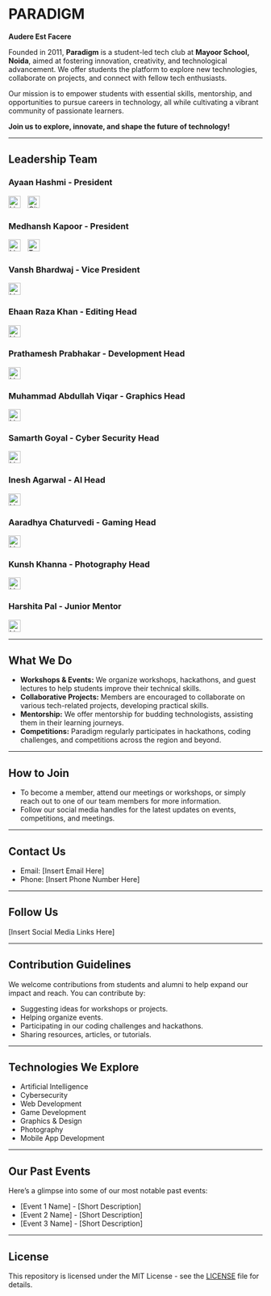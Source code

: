 # PARADIGM  
**Audere Est Facere**

Founded in 2011, **Paradigm** is a student-led tech club at **Mayoor School, Noida**, aimed at fostering innovation, creativity, and technological advancement. We offer students the platform to explore new technologies, collaborate on projects, and connect with fellow tech enthusiasts.  

Our mission is to empower students with essential skills, mentorship, and opportunities to pursue careers in technology, all while cultivating a vibrant community of passionate learners.

**Join us to explore, innovate, and shape the future of technology!**

---

## Leadership Team

### Ayaan Hashmi - President  
<a href="LINK_HERE"><img src="https://cdn.jsdelivr.net/npm/boxicons@2.1.1/dist/svg/bx-logo-link.svg" alt="LinkedIn" style="width: 24px; margin-right: 10px;" /></a>
<a href="LINK_HERE"><img src="https://cdn.jsdelivr.net/npm/boxicons@2.1.1/dist/svg/bxl-github.svg" alt="GitHub" style="width: 24px; margin-right: 10px;" /></a>

### Medhansh Kapoor - President  
<a href="LINK_HERE"><img src="https://cdn.jsdelivr.net/npm/boxicons@2.1.1/dist/svg/bx-logo-link.svg" alt="LinkedIn" style="width: 24px; margin-right: 10px;" /></a>
<a href="LINK_HERE"><img src="https://cdn.jsdelivr.net/npm/boxicons@2.1.1/dist/svg/bx-logo-twitter.svg" alt="Twitter" style="width: 24px; margin-right: 10px;" /></a>

### Vansh Bhardwaj - Vice President  
<a href="LINK_HERE"><img src="https://cdn.jsdelivr.net/npm/boxicons@2.1.1/dist/svg/bx-logo-link.svg" alt="LinkedIn" style="width: 24px; margin-right: 10px;" /></a>

### Ehaan Raza Khan - Editing Head  
<a href="LINK_HERE"><img src="https://cdn.jsdelivr.net/npm/boxicons@2.1.1/dist/svg/bx-logo-link.svg" alt="LinkedIn" style="width: 24px; margin-right: 10px;" /></a>

### Prathamesh Prabhakar - Development Head  
<a href="LINK_HERE"><img src="https://cdn.jsdelivr.net/npm/boxicons@2.1.1/dist/svg/bx-logo-link.svg" alt="LinkedIn" style="width: 24px; margin-right: 10px;" /></a>

### Muhammad Abdullah Viqar - Graphics Head  
<a href="LINK_HERE"><img src="https://cdn.jsdelivr.net/npm/boxicons@2.1.1/dist/svg/bx-logo-link.svg" alt="LinkedIn" style="width: 24px; margin-right: 10px;" /></a>

### Samarth Goyal - Cyber Security Head  
<a href="LINK_HERE"><img src="https://cdn.jsdelivr.net/npm/boxicons@2.1.1/dist/svg/bx-logo-link.svg" alt="LinkedIn" style="width: 24px; margin-right: 10px;" /></a>

### Inesh Agarwal - AI Head  
<a href="LINK_HERE"><img src="https://cdn.jsdelivr.net/npm/boxicons@2.1.1/dist/svg/bx-logo-link.svg" alt="LinkedIn" style="width: 24px; margin-right: 10px;" /></a>

### Aaradhya Chaturvedi - Gaming Head  
<a href="LINK_HERE"><img src="https://cdn.jsdelivr.net/npm/boxicons@2.1.1/dist/svg/bx-logo-link.svg" alt="LinkedIn" style="width: 24px; margin-right: 10px;" /></a>

### Kunsh Khanna - Photography Head  
<a href="LINK_HERE"><img src="https://cdn.jsdelivr.net/npm/boxicons@2.1.1/dist/svg/bx-logo-link.svg" alt="LinkedIn" style="width: 24px; margin-right: 10px;" /></a>

### Harshita Pal - Junior Mentor  
<a href="LINK_HERE"><img src="https://cdn.jsdelivr.net/npm/boxicons@2.1.1/dist/svg/bx-logo-link.svg" alt="LinkedIn" style="width: 24px; margin-right: 10px;" /></a>

---

## What We Do

- **Workshops & Events:** We organize workshops, hackathons, and guest lectures to help students improve their technical skills.
- **Collaborative Projects:** Members are encouraged to collaborate on various tech-related projects, developing practical skills.
- **Mentorship:** We offer mentorship for budding technologists, assisting them in their learning journeys.
- **Competitions:** Paradigm regularly participates in hackathons, coding challenges, and competitions across the region and beyond.

---

## How to Join

- To become a member, attend our meetings or workshops, or simply reach out to one of our team members for more information.
- Follow our social media handles for the latest updates on events, competitions, and meetings.

---

## Contact Us

- Email: [Insert Email Here]  
- Phone: [Insert Phone Number Here]  

---

## Follow Us

[Insert Social Media Links Here]

---

## Contribution Guidelines

We welcome contributions from students and alumni to help expand our impact and reach. You can contribute by:

- Suggesting ideas for workshops or projects.
- Helping organize events.
- Participating in our coding challenges and hackathons.
- Sharing resources, articles, or tutorials.

---

## Technologies We Explore

- Artificial Intelligence
- Cybersecurity
- Web Development
- Game Development
- Graphics & Design
- Photography
- Mobile App Development

---

## Our Past Events

Here’s a glimpse into some of our most notable past events:

- [Event 1 Name] - [Short Description]  
- [Event 2 Name] - [Short Description]  
- [Event 3 Name] - [Short Description]  

---

## License

This repository is licensed under the MIT License - see the [LICENSE](LICENSE) file for details.
